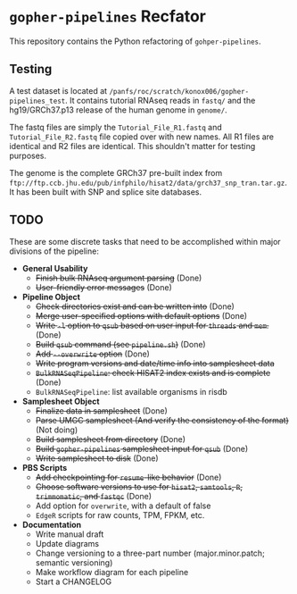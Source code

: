 # `gopher-pipelines` Recfator
This repository contains the Python refactoring of `gohper-pipelines`.

## Testing
A test dataset is located at `/panfs/roc/scratch/konox006/gopher-pipelines_test`.
It contains tutorial RNAseq reads in `fastq/` and the hg19/GRCh37.p13 release
of the human genome in `genome/`.

The fastq files are simply the `Tutorial_File_R1.fastq` and
`Tutorial_File_R2.fastq` file copied over with new names. All R1 files are
identical and R2 files are identical. This shouldn't matter for testing
purposes.

The genome is the complete GRCh37 pre-built index from 
`ftp://ftp.ccb.jhu.edu/pub/infphilo/hisat2/data/grch37_snp_tran.tar.gz`. It has
been built with SNP and splice site databases.

## TODO
These are some discrete tasks that need to be accomplished within major
divisions of the pipeline:

- **General Usability**
    - ~~Finish bulk RNAseq argument parsing~~ (Done)
    - ~~User-friendly error messages~~ (Done)
- **Pipeline Object**
    - ~~Check directories exist and can be written into~~ (Done)
    - ~~Merge user-specified options with default options~~ (Done)
    - ~~Write `-l` option to `qsub` based on user input for `threads` and `mem`.~~ (Done)
    - ~~Build `qsub` command (see `pipeline.sh`)~~ (Done)
    - ~~Add `--overwrite` option~~ (Done)
    - ~~Write program versions and date/time info into samplesheet data~~
    - ~~`BulkRNASeqPipeline`: check HISAT2 index exists and is complete~~ (Done)
    - `BulkRNASeqPipeline`: list available organisms in risdb
- **Samplesheet Object**
    - ~~Finalize data in samplesheet~~ (Done)
    - ~~Parse UMGC samplesheet (And verify the consistency of the format)~~ (Not doing)
    - ~~Build samplesheet from directory~~ (Done)
    - ~~Build `gopher-pipelines` samplesheet input for `qsub`~~ (Done)
    - ~~Write samplesheet to disk~~ (Done)
- **PBS Scripts**
    - ~~Add checkpointing for `resume`-like behavior~~ (Done)
    - ~~Choose software versions to use for `hisat2`, `samtools`, `R`, `trimmomatic`, and `fastqc`~~ (Done)
    - Add option for `overwrite`, with a default of false
    - `EdgeR` scripts for raw counts, TPM, FPKM, etc.
- **Documentation**
    - Write manual draft
    - Update diagrams
    - Change versioning to a three-part number (major.minor.patch; semantic versioning)
    - Make workflow diagram for each pipeline
    - Start a CHANGELOG
